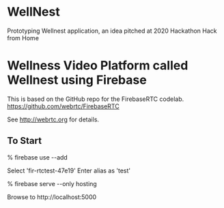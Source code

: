 # WellNest
Prototyping Wellnest application, an idea pitched at 2020 Hackathon Hack from Home


# Wellness Video Platform called Wellnest using Firebase
This is based on the GitHub repo for the FirebaseRTC codelab. 
https://github.com/webrtc/FirebaseRTC

See http://webrtc.org for details.

## To Start

% firebase use --add  

Select 'fir-rtctest-47e19'
Enter alias as 'test'

% firebase serve --only hosting

Browse to http://localhost:5000


